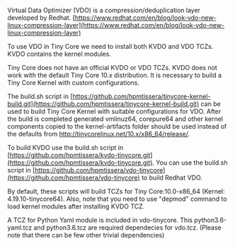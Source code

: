 Virtual Data Optimizer (VDO) is a compression/deduplication layer developed by Redhat. [https://www.redhat.com/en/blog/look-vdo-new-linux-compression-layer](https://www.redhat.com/en/blog/look-vdo-new-linux-compression-layer)


To use VDO in Tiny Core we need to install both KVDO and VDO TCZs. KVDO contains the kernel modules. 


Tiny Core does not have an official KVDO or VDO TCZs. KVDO does not work with the default Tiny Core 10.x distribution. It is necessary to build a Tiny Core Kernel with custom configurations. 



The build.sh script in [https://github.com/hpmtissera/tinycore-kernel-build.git](https://github.com/hpmtissera/tinycore-kernel-build.git) can be used to build Tiny Core Kernel with suitable configurations for VDO. After the build is completed generated vmlinuz64, corepure64 and other kernel components copied to the kernel-artifacts folder should be used instead of the defaults from http://tinycorelinux.net/10.x/x86_64/release/.



To build KVDO use the build.sh script in [https://github.com/hpmtissera/kvdo-tinycore.git](https://github.com/hpmtissera/kvdo-tinycore.git). You can use the build.sh script in [https://github.com/hpmtissera/vdo-tinycore](https://github.com/hpmtissera/vdo-tinycore) to build Redhat VDO.  


By default, these scripts will build TCZs for Tiny Core:10.0-x86_64 (Kernel: 4.19.10-tinycore64). Also, note that you need to use "depmod" command to load kernel modules after installing KVDO TCZ. 

A TCZ for Python Yaml module is included in vdo-tinycore. This python3.6-yaml.tcz and python3.6.tcz are required dependecies for vdo.tcz. (Please note that there can be few other trivial dependencies)

